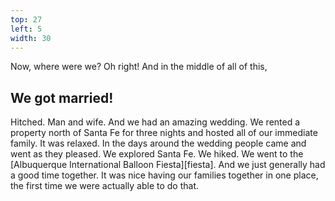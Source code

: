 ```yaml
---
top: 27
left: 5
width: 30
---
```

<span class="dark">
Now, where were we?
Oh right!
And in the middle of all of this,
</span>

## <span class="dark">We got married!</span>

<span class="dark">
Hitched.
Man and wife.
And we had an amazing wedding.
</span>

<span class="dark">
We rented a property north of Santa Fe for three nights
and hosted all of our immediate family.
It was relaxed.
In the days around the wedding people came and went as they pleased.
We explored Santa Fe.
We hiked.
We went to the [Albuquerque International Balloon Fiesta][fiesta].
And we just generally had a good time together.
</span>

<span class="dark">
It was nice having our families together in one place,
the first time we were actually able to do that.
</span>

[fiesta]: http://www.balloonfiesta.com/
